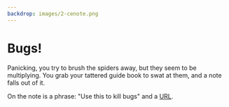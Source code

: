 ```yaml
---
backdrop: images/2-cenote.png
---
```


# Bugs!

Panicking, you try to brush the spiders away, but they seem to be multiplying. You grab your tattered guide book to swat at them, and a note falls out of it.

On the note is a phrase: "Use this to kill bugs" and a [URL](https://docs.microsoft.com/en-gb/learn/modules/debug-nodejs/3-run-your-code-step-by-step/?WT.mc_id=mayamystery-playfab-jelooper).

<Bugs/>
